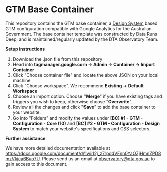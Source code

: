 # GTM Base Container
This repository contains the GTM base container, a [Design System](https://designsystem.gov.au/) based GTM configuration compatible with Google Analytics for the Australian Government.
The base container template was constructed by Data Runs Deep, and is maintained/regularly updated by the DTA Observatory Team.

**Setup instructions**
1. Download the .json file from this repository
2. Head into **tagmanager.google.com -> Admin -> Container -> Import Container**
3. Click "Choose container file" and locate the above JSON on your local machine
4. Click "Choose workspace". We recommend **Existing -> Default Workspace**
5. Choose an import option. Choose "**Merge**" if you have existing tags and triggers you wish to keep, otherwise choose "**Overwrite**".
6. Review all the changes and click "**Save**" to add the base container to your website.
7. Go into "Folders" and modify the values under **[BC] #1 - GTM - Configuration - Core (10)** and **[BC] #2 - GTM - Configuration - Design System** to match your website's specifications and CSS selectors. 

**Further assistance**

We have more detailed documentation available at https://docs.google.com/document/d/1wii12j_z7rpddVFnn0YaOZjHmnZPD8mzVkjca6Buo7U. 
Please send us an email at [observatory@dta.gov.au](mailto:observatory@dta.gov.au) to gain access to this document.
